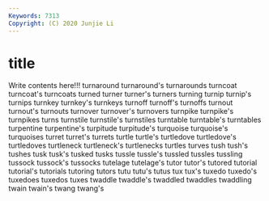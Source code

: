 ```yaml
---
Keywords: 7313
Copyright: (C) 2020 Junjie Li
---
```


# title

Write contents here!!!
turnaround
turnaround's 
turnarounds 
turncoat 
turncoat's 
turncoats 
turned 
turner 
turner's 
turners 
turning
turnip 
turnip's 
turnips 
turnkey 
turnkey's 
turnkeys 
turnoff 
turnoff's 
turnoffs 
turnout
turnout's 
turnouts 
turnover 
turnover's 
turnovers 
turnpike 
turnpike's 
turnpikes 
turns 
turnstile
turnstile's 
turnstiles 
turntable 
turntable's 
turntables 
turpentine 
turpentine's 
turpitude 
turpitude's 
turquoise
turquoise's 
turquoises 
turret 
turret's 
turrets 
turtle 
turtle's 
turtledove 
turtledove's 
turtledoves
turtleneck 
turtleneck's 
turtlenecks 
turtles 
turves 
tush 
tush's 
tushes 
tusk 
tusk's
tusked 
tusks 
tussle 
tussle's 
tussled 
tussles 
tussling 
tussock 
tussock's 
tussocks
tutelage 
tutelage's 
tutor 
tutor's 
tutored 
tutorial 
tutorial's 
tutorials 
tutoring 
tutors
tutu 
tutu's 
tutus 
tux 
tux's 
tuxedo 
tuxedo's 
tuxedoes 
tuxedos 
tuxes
twaddle 
twaddle's 
twaddled 
twaddles 
twaddling 
twain 
twain's 
twang 
twang's 
